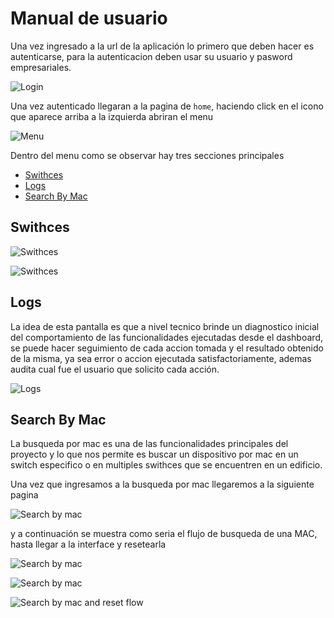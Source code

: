 # Manual de usuario <!-- omit in toc -->
 
Una vez ingresado a la url de la aplicación lo primero que deben hacer es autenticarse, para la autenticacion deben usar su usuario y pasword empresariales.

![Login](images/UserManual/1-login.png)

Una vez autenticado llegaran a la pagina de `home`, haciendo click en el icono que aparece arriba a la izquierda abriran el menu

![Menu](images/UserManual/2-menu.png)

Dentro del menu como se observar hay tres secciones principales

- [Swithces](#swithces)
- [Logs](#logs)
- [Search By Mac](#search-by-mac)

## Swithces

![Swithces](images/UserManual/3-switches.png)

![Swithces](images/UserManual/4-resetInterfaceGeneric.png)

## Logs

La idea de esta pantalla es que a nivel tecnico brinde un diagnostico inicial del comportamiento de las funcionalidades ejecutadas desde el dashboard, se puede hacer seguimiento de cada accion tomada y el resultado obtenido de la misma, ya sea error o accion ejecutada satisfactoriamente, ademas audita cual fue el usuario que solicito cada acción.

![Logs](images/UserManual/15-Logs.png)

## Search By Mac

La busqueda por mac es una de las funcionalidades principales del proyecto y lo que nos permite es buscar un dispositivo por mac en un switch especifico o en multiples swithces que se encuentren en un edificio.

Una vez que ingresamos a la busqueda por mac llegaremos a la siguiente pagina

![Search by mac](images/UserManual/9-SearchMacWizard.png)

y a continuación se muestra como seria el flujo de busqueda de una MAC, hasta llegar a la interface y resetearla 

![Search by mac](images/UserManual/5-searchByMacBuilding.png)

![Search by mac](images/UserManual/6-searchByMacSwitchOBuilding.png)

![Search by mac and reset flow](images/UserManual/7-findMacAndResetFlow.png)